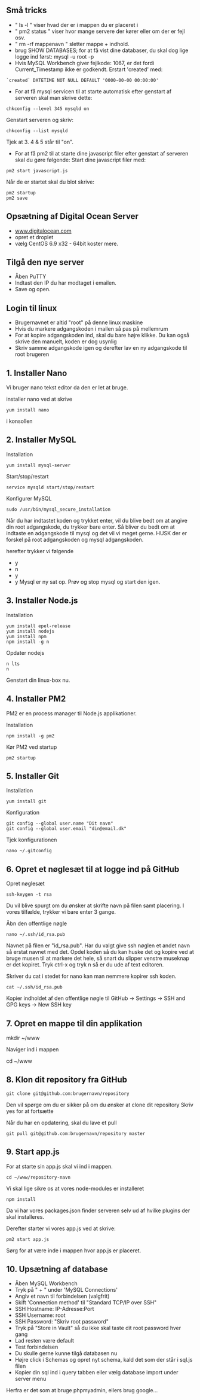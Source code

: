## Små tricks
* " ls -l " viser hvad der er i mappen du er placeret i
* " pm2 status " viser hvor mange servere der kører eller om der er fejl osv.
* " rm -rf mappenavn " sletter mappe + indhold.
* brug SHOW DATABASES; for at få vist dine databaser, du skal dog lige logge ind først: mysql -u root -p
* Hvis MySQL Workbench giver fejlkode: 1067, er det fordi Current_Timestamp ikke er godkendt.
Erstart 'created' med:
```
`created` DATETIME NOT NULL DEFAULT '0000-00-00 00:00:00'
```
* For at få mysql servicen til at starte automatisk efter genstart af serveren skal man skrive dette:
```
chkconfig --level 345 mysqld on
```
Genstart serveren og skriv:
```
chkconfig --list mysqld
```
Tjek at 3. 4 & 5 står til "on".
* For at få pm2 til at starte dine javascript filer efter genstart af serveren skal du gøre følgende:
Start dine javascript filer med:
```
pm2 start javascript.js
```
Når de er startet skal du blot skrive:
```
pm2 startup
pm2 save
```

## Opsætning af Digital Ocean Server
* www.digitalocean.com
* opret et droplet
* vælg CentOS 6.9 x32  - 64bit koster mere.

## Tilgå den nye server
* Åben PuTTY
* Indtast den IP du har modtaget i emailen.
* Save og open.

## Login til linux
* Brugernavnet er altid "root" på denne linux maskine
* Hvis du markere adgangskoden i mailen så pas på mellemrum
* For at kopire adgangskoden ind, skal du bare højre klikke. Du kan også skrive den manuelt, koden er dog usynlig
* Skriv samme adgangskode igen og derefter lav en ny adgangskode til root brugeren

## 1. Installer Nano
Vi bruger nano tekst editor da den er let at bruge.

installer nano ved at skrive 
```
yum install nano
```
i konsollen


## 2. Installer MySQL
Installation
```
yum install mysql-server
```

Start/stop/restart
```
service mysqld start/stop/restart
```

Konfigurer MySQL
```
sudo /usr/bin/mysql_secure_installation
```
Når du har indtastet koden og trykket enter, vil du blive bedt om at angive din root adgangskode, du trykker bare enter.
Så bliver du bedt om at indtaste en adgangskode til mysql og det vil vi meget gerne. HUSK der er forskel på root adgangskoden og mysql adgangskoden.

herefter trykker vi følgende
* y
* n
* y
* y
Mysql er ny sat op.
Prøv og stop mysql og start den igen.


## 3. Installer Node.js

Installation
```
yum install epel-release
yum install nodejs
yum install npm
npm install -g n
```

Opdater nodejs
```
n lts
n
```

Genstart din linux-box nu.

## 4. Installer PM2

PM2 er en process manager til Node.js applikationer.

Installation
```
npm install -g pm2
```

Kør PM2 ved startup
```
pm2 startup
```

## 5. Installer Git

Installation
```
yum install git
```

Konfiguration
```
git config --global user.name "Dit navn"
git config --global user.email "din@email.dk"
```

Tjek konfigurationen
```
nano ~/.gitconfig
```

## 6. Opret et nøglesæt til at logge ind på GitHub

Opret nøglesæt
```
ssh-keygen -t rsa
```
Du vil blive spurgt om du ønsker at skrifte navn på filen samt placering.
I vores tilfælde, trykker vi bare enter 3 gange.

Åbn den offentlige nøgle
```
nano ~/.ssh/id_rsa.pub
```
Navnet på filen er "id_rsa.pub".
Har du valgt give ssh nøglen et andet navn så erstat navnet med det.
Opdel koden så du kan huske det og kopire ved at bruge musen til at markere det hele, så snart du slipper venstre museknap er det kopiret.
Tryk ctrl-x og tryk n så er du ude af text editoren.

Skriver du cat i stedet for nano kan man nemmere kopirer ssh koden.
```
cat ~/.ssh/id_rsa.pub
```

Kopier indholdet af den offentlige nøgle til GitHub -> Settings -> SSH and GPG keys -> New SSH key

## 7. Opret en mappe til din applikation

mkdir ~/www

Naviger ind i mappen

cd ~/www

## 8. Klon dit repository fra GitHub
```
git clone git@github.com:brugernavn/repository
```
Den vil spørge om du er sikker på om du ønsker at clone dit repository
Skriv yes for at fortsætte

Når du har en opdatering, skal du lave et pull
```
git pull git@github.com:brugernavn/repository master
```

## 9. Start app.js
For at starte sin app.js skal vi ind i mappen.
```
cd ~/www/repository-navn
```

Vi skal lige sikre os at vores node-modules er installeret
```
npm install
```
Da vi har vores packages.json finder serveren selv ud af hvilke plugins der skal installeres.

Derefter starter vi vores app.js ved at skrive:
```
pm2 start app.js
```
Sørg for at være inde i mappen hvor app.js er placeret.

## 10. Upsætning af database
* Åben MySQL Workbench
* Tryk på " + " under 'MySQL Connections'
* Angiv et navn til forbindelsen (valgfrit)
* Skift 'Connection method' til "Standard TCP/IP over SSH"
* SSH Hostname: IP-Adresse:Port
* SSH Username: root
* SSH Password: "Skriv root password"
* Tryk på "Store in Vault" så du ikke skal taste dit root password hver gang
* Lad resten være default
* Test forbindelsen
* Du skulle gerne kunne tilgå databasen nu
* Højre click i Schemas og opret nyt schema, kald det som der står i sql.js filen
* Kopier din sql ind i query tabben eller vælg database import under server menu

Herfra er det som at bruge phpmyadmin, ellers brug google...